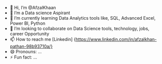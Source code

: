 - 👋 Hi, I’m @AfzalKhaan
- 👀 I’m a Data science Aspirant
- 🌱 I’m currently learning Data Analytics tools like, SQL, Advanced Excel, Power BI, Python
- 💞️ I’m looking to collaborate on Data Science tools, technology, jobs, career Opportunity
- 📫 How to reach me [Linkedin] {https://www.linkedin.com/in/afzalkhan-pathan-98b93710a/} 
- 😄 Pronouns: ...
- ⚡ Fun fact: ...

<!---
AfzalKhaan/AfzalKhaan is a ✨ special ✨ repository because its `README.md` (this file) appears on your GitHub profile.
You can click the Preview link to take a look at your changes.
--->
